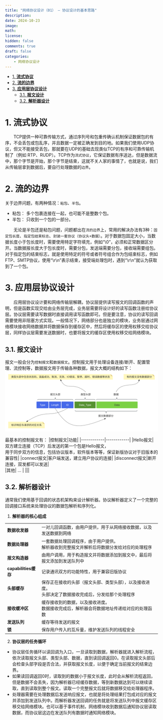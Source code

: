 ```yaml
---
title: "网络协议设计（01） — 协议设计的基本思路"
description: 
date: 2024-10-23
image: 
math: 
license: 
hidden: false
comments: true
draft: false
categories:
    - 网络协议设计
---
```


- [1. **流式协议**](#1-流式协议)
- [2. **流的边界**](#2-流的边界)
- [3. **应用层协议设计**](#3-应用层协议设计)
  - [3.1. **报文设计**](#31-报文设计)
  - [3.2. **解析器设计**](#32-解析器设计)


# 1. **流式协议**
&emsp;&emsp;TCP提供一种可靠传输方式，通过序列号和包重传确认机制保证数据包的有序，不会丢包或包乱序，并且数据一定被正确发到目的地。如果我们使用UDP协议，但又不能接受丢包，那就要在UDP的基础去现类似TCP的有序和可靠传输机制了（例如 RTP、RUDP）。TCP作为`流式协议`，它保证数据有序送达，但是数据流中，那个字节是开始，那个字节是结束，这就不关人家的事情了，也就是说，我们从传输层拿到数据后，要自行处理数据的`边界`。


# 2. **流的边界**       
关于边界问题，有两种情况：`粘包`、`半包`。   
- 粘包： 多个包裹连接在一起，也可能不是整数个包。   
- 半包： 只收到一个包的一部分。     

&emsp;&emsp;无论是半包还是粘包问题，问题都出在`流的边界`上，常用的解决办法有3种：`固定包长度`、`指定包结束标志`、`封装一套协议（协议头+数据）`。对于数据包固定大小，当数据长度小于包长度时，需要使用特定字符填充，例如“\0”，必须和正常数据区分开。当数据报长度大于包长度时，需要分包，发送端需要分包，接收端需要组包。对于指定包的结束标志，就是使用特定的符号或者符号组合作为包结束标志，例如FTP、SMTP协议，使用“\r\n”表示结束，接受端处理包时，遇到“\r\n”就认为获取到了一个包。

# 3. **应用层协议设计**
&emsp;&emsp;应用层协议设计要和网络传输层解耦，协议层提供读写报文的回调函数的声明，但是函数实现交给由业务层完成，业务层需要将设计好的读写函数注册给协议层。协议层需要读写数据时直接调用读写函数即可。但是要注意，协议的读写回调需要使用非阻塞方式实现。一般情况下，网络部分也是独立的模块，业务层通过网络模块接收网络数据并将数据保存到缓存区中，然后将缓存区的使用权移交给协议层，同样协议层需要发送数据时，也要将报文的缓存区使用权移交给网络模块。  


## 3.1. **报文设计**
报文一般会分为`控制报文`和`数据报文`。控制报文用于处理设备连接/断开、配置管理、流控制等，数据报文用于传输各种数据，报文大概的结构如下：   
![](报文结构.svg)   

最基本的控制报文有：
|控制报文|功能|
|------------|------------|
|Hello报文| 双方建立连接（TCP）后发送的第一个包是Hello报文，<br> 用于同步双方的信息，包括协议版本，软件版本等等，保证新版协议对于旧版本的兼容性|
|connect报文|客户端发送，建立用户协议的连接|
|disconnect报文|断开连接，双发都可以发送|  
|其他| ... |
|||


## 3.2. **解析器设计**
通常我们使用基于回调的状态机架构来设计解析器。协议解析器定义了一个完整的回调接口系统来处理协议的数据包解析和序列化。   
1. **解析器的核心组成**    

|||  
|---------------------|------------|   
|**数据收发器**           | 一对儿回调函数，由用户提供，用于从网络接收数据，以及发送数据到网络|  
|**数据处理器**          | 一套数据处理回调程序，由于用户提供。<br> 解析器收到完整报文并解析后将数据分发给对应的处理程序|  
|**报文构造器**         | 由用户调用，用于构造报文并将数据添加到报文中，最后将报文添加到发送队列中|   
|**capabilities缓存**  | 记录通讯双方的功能特性，用于兼容旧版协议|  
|**头部缓存**          | 保存正在接收的头部（报文头部、类型头部），以及接收进度。<br> 头部决定了数据接收完成后，分发给那个处理程序|   
|**接收缓冲区**        | 缓存接收到的数据，以及接收进度。<br> 数据接收完成后，解析器会将数据地址传递给对应的处理函数|  
|**发送队列**          | 缓存等待发送的报文|  
|**锁**               | 保存用户传入的互斥量，维护发送队列的线程安全|  


2. **协议层的任务循环**   

- 协议层任务循环以读回调为入口，一旦读取到数据，解析器就进入解析流程，依次读取报文头部、类型头部、数据，直到读回调返回0。在读取报文头部后会检查头部字段是否合法，并获取报文长度，以便于确定当前报文的结束边界。   
- 如果读回调返回0时，读取到的数据小于报文长度，此时会从解析流程返回，但是数据不会丢失，因为解析器已经缓存数据，等到新数据达到可以继续读取，直到读取到整个报文。读取一个完整报文后就将数据移交给处理器程序。   
- 处理器需要在处理数据后发送响应报文，也就是将处理结果打包成对应的报文并添加到发送队列中。而解析器发送回调的任务就是将发送队列中报文缓存区移交给网络模块。也可以基于事件机制，网络模块收到数据后通知协议层读取数据，而协议层这边在发送队列有数据时通知网络模块。    






